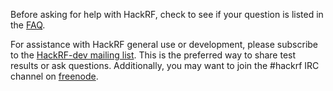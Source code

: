 Before asking for help with HackRF, check to see if your question is listed in the [FAQ](https://github.com/mossmann/hackrf/wiki/FAQ).

For assistance with HackRF general use or development, please subscribe to the [HackRF-dev mailing list](http://nine.pairlist.net/mailman/listinfo/hackrf-dev).  This is the preferred way to share test results or ask questions.  Additionally, you may want to join the #hackrf IRC channel on [freenode](http://freenode.net/).